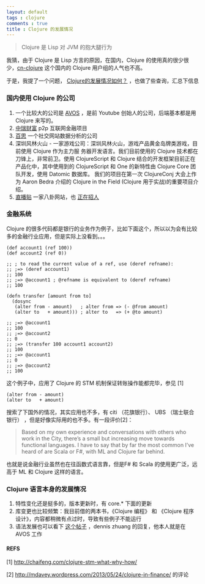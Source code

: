 ```yaml
---
layout: default
tags : clojure
comments : true
title : Clojure 的发展情况
---
```



<blockquote>Clojure 是 Lisp 对 JVM 的抱大腿行为</blockquote>

我猜，由于 Clojure 是 Lisp 方言的原因，在国内，Clojure 的使用真的很少很少，[cn-clojure](https://groups.google.com/forum/#!forum/cn-clojure) 这个国内的 Clojure 用户组的人气也不高。

于是，我提了一个问题， [Clojure的发展情况如何？](https://groups.google.com/forum/#!topic/cn-clojure/V03N0qJQ6_w) ，也做了些查询，汇总下信息

### 国内使用 Clojure 的公司

1. 一个比较大的公司是 [AVOS](https://www.avoscloud.com/)  ，是前 Youtube 创始人的公司，后端基本都是用 Clojure 来写的。
2. [中瑞财富](https://www.zrcaifu.com/)  p2p 互联网金融项目
3. [百思](http://rd.kuaijianli.com/u102510) 一个社交网站数据分析的公司
4. 深圳风林火山 - 一家游戏公司：深圳风林火山，游戏产品黄金岛牌类游戏，目前使用 Clojure 作为主力服 务器开发语言。我们目前使用的 Clojure 技术都在刀锋上，非常前卫。使用 ClojureScript 和 Clojure 结合的开发框架目前正在产品化中，其中使用到的 ClojureScript 和 One 的新特性由 Clojure Core 团队开发，使用 Datomic 数据库。 我们的项目在第一次 ClojureConj 大会上作为 Aaron Bedra 介绍的 Clojure in the Field (Clojure 用于实战)的重要项目介绍。
5. [直播贴](http://zbdang.com/) 一家八卦网站，也 [正在招人](https://groups.google.com/forum/#!searchin/cn-clojure/%E6%8B%9B%E8%81%98/cn-clojure/c7GU9Q9X6ck/ADNvCr-X_pMJ)


### 金融系统

Clojure 的很多代码都是银行的业务作为例子，比如下面这个，所以以为会有比较多的金融行业应用，但是实际上没看到。。。

```
(def account1 (ref 100))
(def account2 (ref 0))

;; ; to read the current value of a ref, use (deref refname):
;; ;=> (deref account1)
;; 100
;; ;=> @account1 ; @refname is equivalent to (deref refname)
;; 100

(defn transfer [amount from to]
  (dosync
   (alter from - amount)   ; alter from => (- @from amount)
   (alter to   + amount))) ; alter to   => (+ @to amount)

;; ;=> @account1
;; 100
;; ;=> @account2
;; 0
;; ;=> (transfer 100 account1 account2)
;; 100
;; ;=> @account1
;; 0
;; ;=> @account2
;; 100
```
这个例子中，应用了 Clojure 的 STM 机制保证转账操作能都完毕，参见 [1]

```
(alter from - amount)
(alter to   + amount)
```

搜索了下国外的情况，其实应用也不多，有 citi （花旗银行）、 UBS （瑞士联合银行） ，但是好像实际用的也不多。有一段评价[2]：

<blockquote>
Based on my own experience and conversations with others who work in the City, there’s a small but increasing move towards functional languages. I have to say that by far the most common I’ve heard of are Scala or F#, with ML and Clojure far behind.
</blockquote>

也就是说金融行业虽然也在往函数式语言靠，但是F# 和 Scala 的使用更广泛，远高于 ML 和 Clojure 这样的语言。

### Clojure 语言本身的发展情况

1. 特性变化还是挺多的，版本更新时，有 core.* 下面的更新
2. 库变更也比较频繁：我目前借的两本书，《Clojure 编程》 和 《Clojure 程序设计》，内容都稍微有点过时，导致有些例子不能运行
3. 语法发展也可以看下 [这个帖子](https://groups.google.com/forum/#!topic/cn-clojure/V03N0qJQ6_w) ，dennis zhuang 的回复，他本人就是在 AVOS 工作


#### REFS
[1] http://chaifeng.com/clojure-stm-what-why-how/

[2] http://mdavey.wordpress.com/2013/05/24/clojure-in-finance/ 的评论
